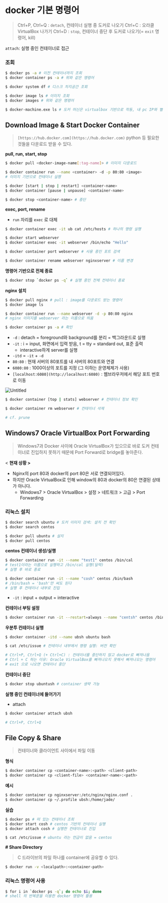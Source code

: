 # docker 기본 명령어

> Ctrl+P, Ctrl+Q : `detach`, 컨테이너 실행 중 도커로 나오기
Ctrl+C : 오라클 VirtualBox 나가기
Ctrl+D : `stop`, 컨테이너 중단 후 도커로 나오기(= `exit` 명령어, kill)

`attach`: 실행 중인  컨테이너로 접근
> 

### 조회

```bash
$ docker ps -a # 이전 컨테이너까지 조회
$ docker container ps -a # 위와 같은 명령어

$ docker system df # 디스크 차지공간 조회

$ docker image ls # 이미지 조회
$ docker images # 위와 같은 명령어

$ docker-machine.exe ls # 도커 머신은 virtualbox 기반으로 작동, 내 pc IP와 별도의 IP로 동작
```

## Download Image & Start Docker Container

> `[https://hub.docker.com](https://hub.docker.com)`
python 등 필요한 것들을 다운로드 받을 수 있다.
> 

**pull, run, start, stop**

```bash
$ docker pull <docker-image-name[:tag-name]> # 이미지 다운로드

$ docker container run --name <container> -d -p 80:80 <image>
# 이미지 기반으로 컨테이너 실행

$ docker [start | stop | restart] <container-name>
$ docker container [pause | unpause] <container-name>

$ docker stop <container-name> # 중단
```

**exec, port, rename**

- `run` 자리를 `exec` 로 대체

```bash
$ docker container exec -it ub cat /etc/hosts # 하나의 명령 실행

$ docker start webserver
$ docker container exec -it webserver /bin/echo "Hello"

$ docker container port webserver # 사용 중인 포트 검색

$ docker container rename webserver nginxserver # 이름 변경
```

**명령어 기반으로 전체 종료**

```bash
$ docker stop `docker ps -q` # 실행 중인 전체 컨테이너 종료
```

**nginx 설치**

```bash
$ docker pull nginx # pull : image를 다운로드 받는 명령어
$ docker image ls
```

```bash
$ docker container run --name webserver -d -p 80:80 nginx
# nginx 이미지를 webserver 라는 이름으로 띄움

$ docker container ps -a # 확인
```

- `-d` : detach = foreground와 background를 분리 = 백그라운드로 실행
- `-it` : i = input, 화면에서 입력 받음, t = tty = standard out, 표준 출력
    - interactive하게 server를 실행
- `-itd` = `-it` + `-d`
- `80:80` : 현재 서버의 80포트를 내 서버의 80포트와 연결
- `6080:80` : 1000이상의 포트를 지정 (그 이하는 운영체제가 사용)
- `[localhost:6080](http://localhost:6080)` : 웹브라우저에서 해당 포트 번호로 이동

![Untitled](docker%20%E1%84%80%E1%85%B5%E1%84%87%E1%85%A9%E1%86%AB%20%E1%84%86%E1%85%A7%E1%86%BC%E1%84%85%E1%85%A7%E1%86%BC%E1%84%8B%E1%85%A5%2038472dc10a094201872d3926d07dfa76/Untitled.png)

```bash
$ docker container [top | stats] webserver # 컨테이너 정보 확인

$ docker container rm webserver # 컨테이너 삭제

# cf. prune
```

## Windows7 Oracle VirtualBox Port Forwarding

> Windows7과 Docker 사이에 Oracle VirtualBox가 있으므로 바로 도커 컨테이너로 진입하지 못하기 때문에 Port Forward로 bridge를 놓아준다.
> 

< **현재 상황 >**

- Nginx의 port 80과 docker의 port 80은 서로 연결되어있다.
- 하지만 Oracle VirtualBox로 인해 window의 80과 docker의 80은 연결된 상태가 아니다.
    - Windows7 > Oracle VirtualBox > 설정 > 네트워크 > 고급 > Port Forwarding
    

### 리눅스 설치

```bash
$ docker search ubuntu # 도커 이미지 검색: 설치 전 확인
$ docker search centos
```

```bash
$ docker pull ubuntu # 설치
$ docker pull centos
```

**centos 컨테이너 생성/실행**

```bash
$ docker container run -it --name "test1" centos /bin/cal
# test1이라는 이름으로 실행하고 /bin/cal 실행(달력)
# 실행 후 바로 종료

$ docker container run -it --name "cosh" centos /bin/bash
# /bin/bash = 'bash'만 써도 된다
# 실행 후 컨테이너 내부로 진입
```

- `-it` : input + output = interactive

**컨테이너 부팅 설정**

```bash
$ docker container run -it --restart=always --name "centsh" centos /bin/bash
```

**우분투 컨테이너 실행**

```bash
$ docker container -itd --name ubsh ubuntu bash

$ cat /etc/issue # 컨테이너 내부에서 명령 실행: 버전 확인

# Ctrl+P, Ctrl+Q (+ Ctrl+C) : 컨테이너를 중단하지 않고 docker로 빠져나옴
# Ctrl + C 하는 이유: Oracle VirtualBox를 빠져나오지 못해서 빠져나오는 명령어
# exit 으로 나오면 컨테이너 중단
```

**컨테이너 중단**

```bash
$ docker stop ubuntush # container 생략 가능
```

**실행 중인 컨테이너에 들어가기**

- attach

```bash
$ docker container attach ubsh

# Ctrl+P, Ctrl+Q
```

## File Copy & Share

> 컨테이너와 클라이언트 사이에서 파일 이동
> 

**형식**

```bash
$ docker container cp <container-name>:<path> <client-path>
$ docker container cp <client-file> <container-name>:<path>
```

**예시**

```bash
$ docker container cp nginxserver:/etc/nginx/nginx.conf .
$ docker container cp ~/.profile ubsh:/home/jade/
```

**실습**

```bash
$ docker ps # 떠 있는 컨테이너 조회
$ docker start cosh # centos 기반의 컨테이너 실행
$ docker attach cosh # 실행한 컨테이너로 진입
```

```bash
$ cat /etc/issue # ubuntu 라는 언급이 없음 = centos
```

**# Share Directory**

> C 드라이브의 파일 하나를 container에 공유할 수 있다.
> 

```bash
$ docker run -v <localpath>:<container-path>
```

### 리눅스 명령어 사용

```bash
$ for i in `docker ps -q`; do echo $i; done
# shell 의 반복문을 이용한 docker 명령어 활용
```